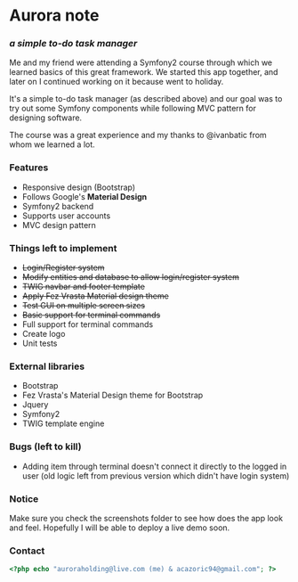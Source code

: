# Aurora note
### *a simple to-do task manager*

Me and my friend were attending a Symfony2 course through which we learned basics of this great framework. We started this app together,
and later on I continued working on it because went to holiday.

It's a simple to-do task manager (as described above) and our goal was to try out some Symfony components while following
MVC pattern for designing software.

The course was a great experience and my thanks to @ivanbatic from whom we learned a lot.

### Features
* Responsive design (Bootstrap)
* Follows Google's **Material Design**
* Symfony2 backend
* Supports user accounts
* MVC design pattern

### Things left to implement
* <del>Login/Register system</del>
* <del>Modify entities and database to allow login/register system</del>
* <del>TWIG navbar and footer template</del>
* <del>Apply Fez Vrasta Material design theme</del>
* <del>Test GUI on multiple screen sizes</del>
* <del>Basic support for terminal commands</del>
* Full support for terminal commands
* Create logo
* Unit tests

### External libraries
* Bootstrap
* Fez Vrasta's Material Design theme for Bootstrap
* Jquery
* Symfony2
* TWIG template engine

### Bugs (left to **kill**)
* Adding item through terminal doesn't connect it directly to the logged in user (old logic left from previous version which didn't have login system)

### Notice
Make sure you check the screenshots folder to see how does the app look and feel. Hopefully I will be able to deploy a live demo soon.

### Contact
```php
<?php echo "auroraholding@live.com (me) & acazoric94@gmail.com"; ?>
```
